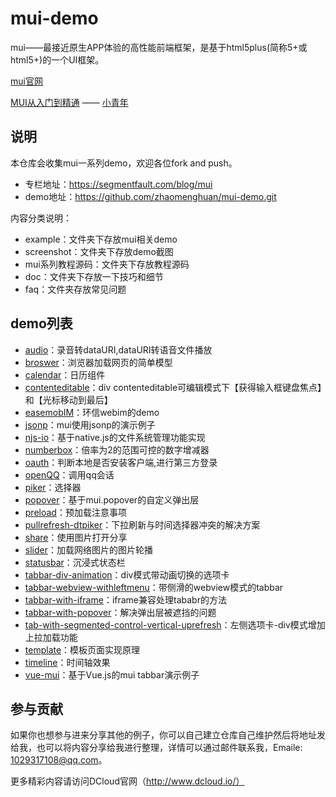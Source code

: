 # mui-demo

mui——最接近原生APP体验的高性能前端框架，是基于html5plus(简称5+或html5+)的一个UI框架。

[mui官网](http://dev.dcloud.net.cn/mui/)

[MUI从入门到精通](https://segmentfault.com/blog/mui) —— [小青年](http://zhaomenghuan.github.io/)

## 说明
本仓库会收集mui一系列demo，欢迎各位fork and push。

- 专栏地址：https://segmentfault.com/blog/mui
- demo地址：https://github.com/zhaomenghuan/mui-demo.git

内容分类说明：
- example：文件夹下存放mui相关demo
- screenshot：文件夹下存放demo截图
- mui系列教程源码：文件夹下存放教程源码
- doc：文件夹下存放一下技巧和细节
- faq：文件夹存放常见问题

## demo列表

- [audio](./example/audio/index.html)：录音转dataURI,dataURI转语音文件播放
- [broswer](./example/broswer/index.html)：浏览器加载网页的简单模型
- [calendar](https://rawgit.com/zhaomenghuan/mui-demo/master/example/calendar/index.html)：日历组件
- [contenteditable](https://rawgit.com/zhaomenghuan/mui-demo/master/example/contenteditable/index.html)：div contenteditable可编辑模式下【获得输入框键盘焦点】和【光标移动到最后】
- [easemobIM](./example/easemobIM/index.html)：环信webim的demo
- [jsonp](./example/jsonp/index.html)：mui使用jsonp的演示例子
- [njs-io](./example/njs-io/index.html)：基于native.js的文件系统管理功能实现
- [numberbox](https://rawgit.com/zhaomenghuan/mui-demo/master/example/numberbox/index.html)：倍率为2的范围可控的数字增减器
- [oauth](./example/oauth/index.html)：判断本地是否安装客户端,进行第三方登录
- [openQQ](./example/openQQ/index.html)：调用qq会话
- [piker](https://rawgit.com/zhaomenghuan/mui-demo/master/example/piker/index.html)：选择器
- [popover](https://rawgit.com/zhaomenghuan/mui-demo/master/example/popover/index.html)：基于mui.popover的自定义弹出层
- [preload](https://rawgit.com/zhaomenghuan/mui-demo/master/example/preload/index.html)：预加载注意事项
- [pullrefresh-dtpiker](./example/pullrefresh-dtpiker/index.html)：下拉刷新与时间选择器冲突的解决方案
- [share](./example/share/index.html)：使用图片打开分享
- [slider](https://rawgit.com/zhaomenghuan/mui-demo/master/example/slider/index.html)：加载网络图片的图片轮播
- [statusbar](./example/statusbar/index.html)：沉浸式状态栏
- [tabbar-div-animation](https://rawgit.com/zhaomenghuan/mui-demo/master/example/tabbar-div-animation/index.html)：div模式带动画切换的选项卡
- [tabbar-webview-withleftmenu](./example/tabbar-webview-withleftmenu/main.html)：带侧滑的webview模式的tabbar
- [tabbar-with-iframe](https://rawgit.com/zhaomenghuan/mui-demo/master/example/tabbar-with-iframe/tab-webview-main.html)：iframe兼容处理tababr的方法
- [tabbar-with-popover](./example/tabbar-with-popover/main.html)：解决弹出层被遮挡的问题
- [tab-with-segmented-control-vertical-uprefresh](https://rawgit.com/zhaomenghuan/mui-demo/master/example/tab-with-segmented-control-vertical-uprefresh/index.html)：左侧选项卡-div模式增加上拉加载功能
- [template](./example/template/index.html)：模板页面实现原理
- [timeline](https://rawgit.com/zhaomenghuan/mui-demo/master/example/timeline/timeline.html)：时间轴效果
- [vue-mui](https://rawgit.com/zhaomenghuan/mui-demo/master/example/vue-mui/index.html)：基于Vue.js的mui tabbar演示例子

## 参与贡献

如果你也想参与进来分享其他的例子，你可以自己建立仓库自己维护然后将地址发给我，也可以将内容分享给我进行整理，详情可以通过邮件联系我，Emaile: 1029317108@qq.com。

更多精彩内容请访问DCloud官网（http://www.dcloud.io/）











